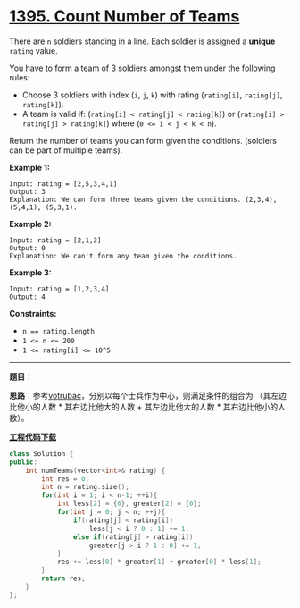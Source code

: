 # [1395. Count Number of Teams](https://leetcode.com/problems/count-number-of-teams/)

There are `n` soldiers standing in a line. Each soldier is assigned a **unique** `rating` value.

You have to form a team of 3 soldiers amongst them under the following rules:

- Choose 3 soldiers with index (`i`, `j`, `k`) with rating (`rating[i]`, `rating[j]`, `rating[k]`).
- A team is valid if: (`rating[i] < rating[j] < rating[k]`) or (`rating[i] > rating[j] > rating[k]`) where (`0 <= i < j < k < n`).

Return the number of teams you can form given the conditions. (soldiers can be part of multiple teams).

**Example 1:**

```
Input: rating = [2,5,3,4,1]
Output: 3
Explanation: We can form three teams given the conditions. (2,3,4), (5,4,1), (5,3,1).
```

**Example 2:**

```
Input: rating = [2,1,3]
Output: 0
Explanation: We can't form any team given the conditions.
```

**Example 3:**

```
Input: rating = [1,2,3,4]
Output: 4
```

**Constraints:**

- `n == rating.length`
- `1 <= n <= 200`
- `1 <= rating[i] <= 10^5`

-----

**题目**：

**思路**：参考[votrubac](https://leetcode.com/problems/count-number-of-teams/discuss/554795/C%2B%2BJava-O(n-*-n)-and-O(n-log-n))，分别以每个士兵作为中心，则满足条件的组合为 （其左边比他小的人数 \* 其右边比他大的人数 + 其左边比他大的人数 \* 其右边比他小的人数）。

[**工程代码下载**](https://github.com/shenkh/leetcode)

```cpp
class Solution {
public:
    int numTeams(vector<int>& rating) {
        int res = 0;
        int n = rating.size();
        for(int i = 1; i < n-1; ++i){
            int less[2] = {0}, greater[2] = {0};
            for(int j = 0; j < n; ++j){
                if(rating[j] < rating[i])
                    less[j < i ? 0 : 1] += 1;
                else if(rating[j] > rating[i])
                    greater[j > i ? 1 : 0] += 1;
            }
            res += less[0] * greater[1] + greater[0] * less[1];
        }
        return res;
    }
};
```
